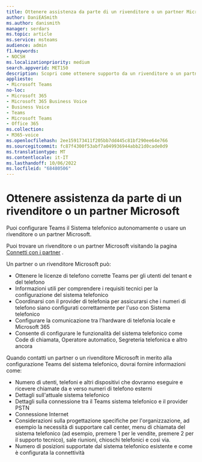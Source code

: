 ```yaml
---
title: Ottenere assistenza da parte di un rivenditore o un partner Microsoft
author: DaniEASmith
ms.author: danismith
manager: serdars
ms.topic: article
ms.service: msteams
audience: admin
f1.keywords:
- NOCSH
ms.localizationpriority: medium
search.appverid: MET150
description: Scopri come ottenere supporto da un rivenditore o un partner Microsoft per aiutarti a configurare Microsoft Teams il sistema telefonico senza un piano per chiamate.
appliesto:
- Microsoft Teams
no-loc:
- Microsoft 365
- Microsoft 365 Business Voice
- Business Voice
- Teams
- Microsoft Teams
- Office 365
ms.collection:
- M365-voice
ms.openlocfilehash: 2ee159173411f205bb7dd445c81bf290ee64e766
ms.sourcegitcommit: fc87f4300f53abf7a049936944abb21d0cade0d9
ms.translationtype: MT
ms.contentlocale: it-IT
ms.lasthandoff: 10/06/2022
ms.locfileid: "68480506"
---
```

# <a name="get-help-from-a-microsoft-reseller-or-partner"></a>Ottenere assistenza da parte di un rivenditore o un partner Microsoft

Puoi configurare Teams il Sistema telefonico autonomamente o usare un rivenditore o un partner Microsoft.

Puoi trovare un rivenditore o un partner Microsoft visitando la pagina [Connetti con i partner](https://appsource.microsoft.com/marketplace/partner-dir) .

Un partner o un rivenditore Microsoft può:

- Ottenere le licenze di telefono corrette Teams per gli utenti del tenant e del telefono
- Informazioni utili per comprendere i requisiti tecnici per la configurazione del sistema telefonico
- Coordinarsi con il provider di telefonia per assicurarsi che i numeri di telefono siano configurati correttamente per l'uso con Sistema telefonico
- Configurare la comunicazione tra l'hardware di telefonia locale e Microsoft 365
- Consente di configurare le funzionalità del sistema telefonico come Code di chiamata, Operatore automatico, Segreteria telefonica e altro ancora

Quando contatti un partner o un rivenditore Microsoft in merito alla configurazione Teams del sistema telefonico, dovrai fornire informazioni come:

- Numero di utenti, telefoni e altri dispositivi che dovranno eseguire e ricevere chiamate da e verso numeri di telefono esterni
- Dettagli sull'attuale sistema telefonico
- Dettagli sulla connessione tra il Teams sistema telefonico e il provider PSTN
- Connessione Internet
- Considerazioni sulla progettazione specifiche per l'organizzazione, ad esempio la necessità di supportare call center, menu di chiamata del sistema telefonico (ad esempio, premere 1 per le vendite, premere 2 per il supporto tecnico), sale riunioni, chioschi telefonici e così via.
- Numero di posizioni supportate dal sistema telefonico esistente e come è configurata la connettività
